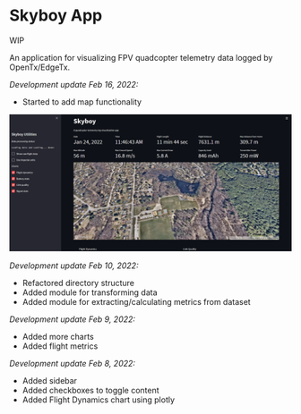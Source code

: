 # Skyboy App

WIP

An application for visualizing FPV quadcopter telemetry data logged by OpenTx/EdgeTx.

_Development update Feb 16, 2022:_

* Started to add map functionality

![Development screenshot](src/images/skyboyapp-feb162022.jpg)

_Development update Feb 10, 2022:_

* Refactored directory structure
* Added module for transforming data
* Added module for extracting/calculating metrics from dataset

_Development update Feb 9, 2022:_

* Added more charts
* Added flight metrics

_Development update Feb 8, 2022:_

* Added sidebar
* Added checkboxes to toggle content
* Added Flight Dynamics chart using plotly